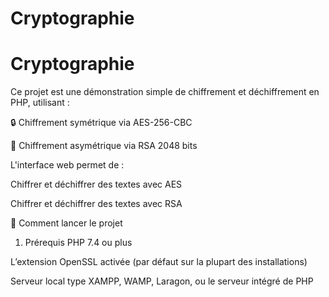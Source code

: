 ﻿# Cryptographie
# Cryptographie


Ce projet est une démonstration simple de chiffrement et déchiffrement en PHP, utilisant :

🔒 Chiffrement symétrique via AES-256-CBC

🔑 Chiffrement asymétrique via RSA 2048 bits

L'interface web permet de :

Chiffrer et déchiffrer des textes avec AES

Chiffrer et déchiffrer des textes avec RSA

🚀 Comment lancer le projet
1. Prérequis
PHP 7.4 ou plus

L’extension OpenSSL activée (par défaut sur la plupart des installations)

Serveur local type XAMPP, WAMP, Laragon, ou le serveur intégré de PHP

